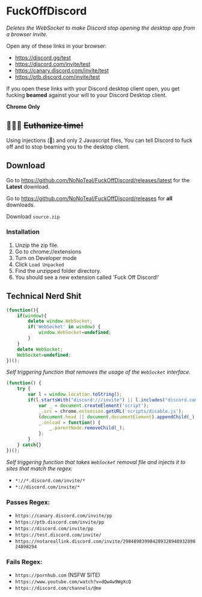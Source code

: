 # FuckOffDiscord
*Deletes the WebSocket to make Discord stop opening the desktop app from a browser invite.*

Open any of these links in your browser:

- https://discord.gg/test
- https://discord.com/invite/test
- https://canary.discord.com/invite/test
- https://ptb.discord.com/invite/test

If you open these links with your Discord desktop client open, you get fucking **beamed** against your will to your Discord Desktop client. 

**Chrome Only**

## 💉💉💉 ~~Euthanize time!~~

Using injections (💉) and only 2 Javascript files, You can tell Discord to fuck off and to stop beaming you to the desktop client. 

## Download

Go to https://github.com/NoNoTeal/FuckOffDiscord/releases/latest for the **Latest** download.

Go to https://github.com/NoNoTeal/FuckOffDiscord/releases for **all** downloads.

Download `source.zip`

### Installation

1. Unzip the zip file.
2. Go to chrome://extensions
3. Turn on Developer mode
4. Click `Load Unpacked`
5. Find the unzipped folder directory.
6. You should see a new extension called 'Fuck Off Discord!'

## Technical Nerd Shit

```js
(function(){
    if(window){
        delete window.WebSocket;
        if('WebSocket' in window) {
            window.WebSocket=undefined;
        }
    }
    delete WebSocket;
    WebSocket=undefined;
})();
```
*Self triggering function that removes the usage of the `WebSocket` interface.*

```js
(function() {
	try {
        var l = window.location.toString();
        if(l.startsWith("discord:///invite") || l.includes("discord.com/invite")) {
		    var _ = document.createElement('script');
		    _.src = chrome.extension.getURL('scripts/disable.js');
		    (document.head || document.documentElement).appendChild(_);
		    _.onload = function() {
		    	_.parentNode.removeChild(_);
		    };
        }
	} catch{}
})();
```
*Self triggering function that takes `WebSocket` removal file and injects it to sites that match the regex:*

- `*://*.discord.com/invite/*`
- `*://discord.com/invite/*`

### Passes Regex:

- `https://canary.discord.com/invite/pp`
- `https://ptb.discord.com/invite/pp`
- `https://discord.com/invite/pp`
- `https://test.discord.com/invite/`
- `https://notareallink.discord.com/invite/29848983998428932894893289824898294`

### Fails Regex:

- `https://pornhub.com` (NSFW SITE)
- `https://www.youtube.com/watch?v=dQw4w9WgXcQ`
- `https://discord.com/channels/@me`
